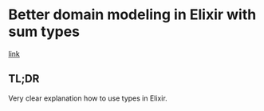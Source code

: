 # Better domain modeling in Elixir with sum types

[link](https://thoughtbot.com/blog/better-domain-modeling-in-elixir-with-sum-types)

## TL;DR

Very clear explanation how to use types in Elixir.
